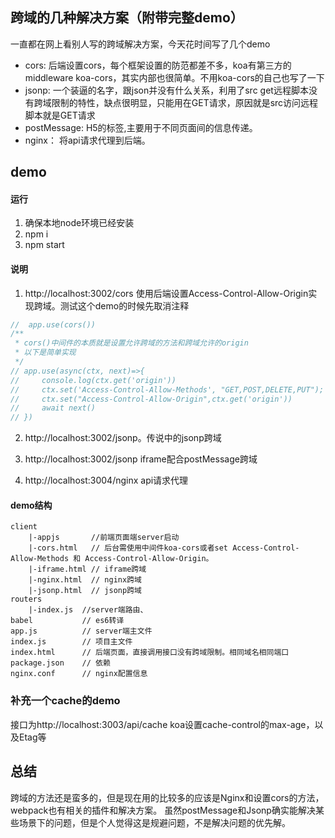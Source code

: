 ## 跨域的几种解决方案（附带完整demo）

一直都在网上看别人写的跨域解决方案，今天花时间写了几个demo

* cors: 后端设置cors，每个框架设置的防范都差不多，koa有第三方的middleware koa-cors，其实内部也很简单。不用koa-cors的自己也写了一下
* jsonp: 一个装逼的名字，跟json并没有什么关系，利用了src get远程脚本没有跨域限制的特性，缺点很明显，只能用在GET请求，原因就是src访问远程脚本就是GET请求
* postMessage: H5的标签,主要用于不同页面间的信息传递。
* nginx： 将api请求代理到后端。

## demo
#### 运行
1. 确保本地node环境已经安装
2. npm i 
3. npm start

#### 说明
1. http://localhost:3002/cors 使用后端设置Access-Control-Allow-Origin实现跨域。测试这个demo的时候先取消注释
```js
//  app.use(cors())
/**
 * cors()中间件的本质就是设置允许跨域的方法和跨域允许的origin
 * 以下是简单实现
 */
// app.use(async(ctx, next)=>{
//     console.log(ctx.get('origin'))
//     ctx.set('Access-Control-Allow-Methods', "GET,POST,DELETE,PUT");
//     ctx.set("Access-Control-Allow-Origin",ctx.get('origin'))
//     await next()
// })
```

2. http://localhost:3002/jsonp。传说中的jsonp跨域

3. http://localhost:3002/jsonp iframe配合postMessage跨域

4. http://localhost:3004/nginx api请求代理

#### demo结构
```
client
    |-appjs       //前端页面端server启动
    |-cors.html   // 后台需使用中间件koa-cors或者set Access-Control-Allow-Methods 和 Access-Control-Allow-Origin。
    |-iframe.html // iframe跨域
    |-nginx.html  // nginx跨域
    |-jsonp.html  // jsonp跨域
routers
    |-index.js  //server端路由、
babel           // es6转译
app.js          // server端主文件
index.js        // 项目主文件
index.html      // 后端页面，直接调用接口没有跨域限制。相同域名相同端口
package.json    // 依赖
nginx.conf      // nginx配置信息
```
### 补充一个cache的demo
接口为http://localhost:3003/api/cache
koa设置cache-control的max-age，以及Etag等
## 总结
跨域的方法还是蛮多的，但是现在用的比较多的应该是Nginx和设置cors的方法，webpack也有相关的插件和解决方案。
虽然postMessage和Jsonp确实能解决某些场景下的问题，但是个人觉得这是规避问题，不是解决问题的优先解。